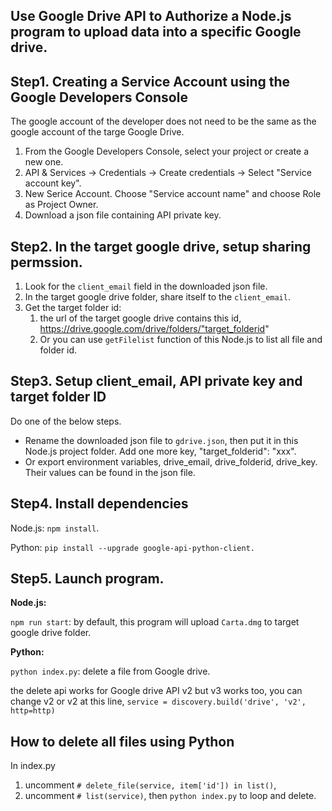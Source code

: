 Use Google Drive API to Authorize a Node.js program to upload data into a specific Google drive.
--
## Step1. Creating a Service Account using the Google Developers Console

The google account of the developer does not need to be the same as the google account of the targe Google Drive.

1. From the Google Developers Console, select your project or create a new one.
2. API & Services -> Credentials -> Create credentials -> Select "Service account key".
3. New Serice Account. Choose "Service account name" and choose Role as Project Owner.
4. Download a json file containing API private key.

## Step2. In the target google drive, setup sharing permssion.   

1. Look for the `client_email` field in the downloaded json file.
2. In the target google drive folder, share itself to the `client_email`.
3. Get the target folder id:
    1. the url of the target google drive contains this id, https://drive.google.com/drive/folders/"target_folderid"
    2. Or you can use `getFilelist` function of this Node.js to list all file and folder id.

## Step3. Setup client_email, API private key and target folder ID  

Do one of the below steps.
* Rename the downloaded json file to `gdrive.json`, then put it in this Node.js project folder. Add one more key, "target_folderid": "xxx".  
* Or export environment variables, drive_email, drive_folderid, drive_key. Their values can be found in the json file.      

## Step4. Install dependencies

Node.js: `npm install`.

Python: `pip install --upgrade google-api-python-client.`

## Step5. Launch program.  

**Node.js:**

`npm run start`: by default, this program will upload `Carta.dmg` to target google drive folder.

**Python:**

`python index.py`: delete a file from Google drive.

the delete api works for Google drive API v2 but v3 works too, you can change v2 or v2 at this line, `service = discovery.build('drive', 'v2', http=http)`

## How to delete all files using Python

In index.py

1. uncomment `# delete_file(service, item['id']) in list()`,
2. uncomment `# list(service)`, then `python index.py` to loop and delete.
